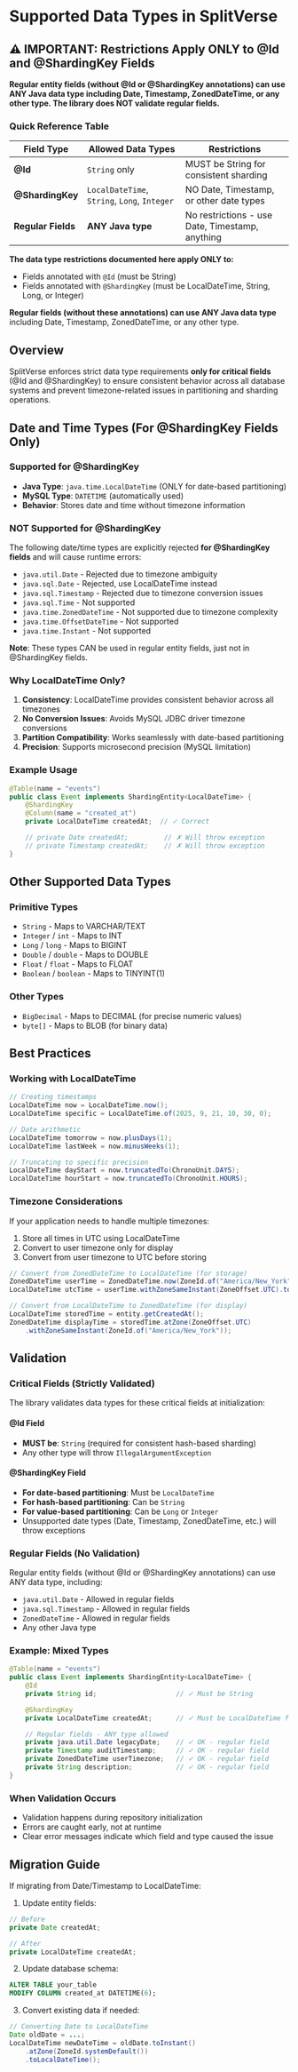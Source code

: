 # Supported Data Types in SplitVerse

## ⚠️ IMPORTANT: Restrictions Apply ONLY to @Id and @ShardingKey Fields

**Regular entity fields (without @Id or @ShardingKey annotations) can use ANY Java data type including Date, Timestamp, ZonedDateTime, or any other type. The library does NOT validate regular fields.**

### Quick Reference Table

| Field Type | Allowed Data Types | Restrictions |
|------------|-------------------|--------------|
| **@Id** | `String` only | MUST be String for consistent sharding |
| **@ShardingKey** | `LocalDateTime`, `String`, `Long`, `Integer` | NO Date, Timestamp, or other date types |
| **Regular Fields** | **ANY Java type** | No restrictions - use Date, Timestamp, anything |

**The data type restrictions documented here apply ONLY to:**
- Fields annotated with `@Id` (must be String)
- Fields annotated with `@ShardingKey` (must be LocalDateTime, String, Long, or Integer)

**Regular fields (without these annotations) can use ANY Java data type** including Date, Timestamp, ZonedDateTime, or any other type.

## Overview
SplitVerse enforces strict data type requirements **only for critical fields** (@Id and @ShardingKey) to ensure consistent behavior across all database systems and prevent timezone-related issues in partitioning and sharding operations.

## Date and Time Types (For @ShardingKey Fields Only)

### Supported for @ShardingKey
- **Java Type**: `java.time.LocalDateTime` (ONLY for date-based partitioning)
- **MySQL Type**: `DATETIME` (automatically used)
- **Behavior**: Stores date and time without timezone information

### NOT Supported for @ShardingKey
The following date/time types are explicitly rejected **for @ShardingKey fields** and will cause runtime errors:
- `java.util.Date` - Rejected due to timezone ambiguity
- `java.sql.Date` - Rejected, use LocalDateTime instead
- `java.sql.Timestamp` - Rejected due to timezone conversion issues
- `java.sql.Time` - Not supported
- `java.time.ZonedDateTime` - Not supported due to timezone complexity
- `java.time.OffsetDateTime` - Not supported
- `java.time.Instant` - Not supported

**Note**: These types CAN be used in regular entity fields, just not in @ShardingKey fields.

### Why LocalDateTime Only?
1. **Consistency**: LocalDateTime provides consistent behavior across all timezones
2. **No Conversion Issues**: Avoids MySQL JDBC driver timezone conversions
3. **Partition Compatibility**: Works seamlessly with date-based partitioning
4. **Precision**: Supports microsecond precision (MySQL limitation)

### Example Usage
```java
@Table(name = "events")
public class Event implements ShardingEntity<LocalDateTime> {
    @ShardingKey
    @Column(name = "created_at")
    private LocalDateTime createdAt;  // ✓ Correct

    // private Date createdAt;         // ✗ Will throw exception
    // private Timestamp createdAt;    // ✗ Will throw exception
}
```

## Other Supported Data Types

### Primitive Types
- `String` - Maps to VARCHAR/TEXT
- `Integer` / `int` - Maps to INT
- `Long` / `long` - Maps to BIGINT
- `Double` / `double` - Maps to DOUBLE
- `Float` / `float` - Maps to FLOAT
- `Boolean` / `boolean` - Maps to TINYINT(1)

### Other Types
- `BigDecimal` - Maps to DECIMAL (for precise numeric values)
- `byte[]` - Maps to BLOB (for binary data)

## Best Practices

### Working with LocalDateTime
```java
// Creating timestamps
LocalDateTime now = LocalDateTime.now();
LocalDateTime specific = LocalDateTime.of(2025, 9, 21, 10, 30, 0);

// Date arithmetic
LocalDateTime tomorrow = now.plusDays(1);
LocalDateTime lastWeek = now.minusWeeks(1);

// Truncating to specific precision
LocalDateTime dayStart = now.truncatedTo(ChronoUnit.DAYS);
LocalDateTime hourStart = now.truncatedTo(ChronoUnit.HOURS);
```

### Timezone Considerations
If your application needs to handle multiple timezones:
1. Store all times in UTC using LocalDateTime
2. Convert to user timezone only for display
3. Convert from user timezone to UTC before storing

```java
// Convert from ZonedDateTime to LocalDateTime (for storage)
ZonedDateTime userTime = ZonedDateTime.now(ZoneId.of("America/New_York"));
LocalDateTime utcTime = userTime.withZoneSameInstant(ZoneOffset.UTC).toLocalDateTime();

// Convert from LocalDateTime to ZonedDateTime (for display)
LocalDateTime storedTime = entity.getCreatedAt();
ZonedDateTime displayTime = storedTime.atZone(ZoneOffset.UTC)
    .withZoneSameInstant(ZoneId.of("America/New_York"));
```

## Validation

### Critical Fields (Strictly Validated)
The library validates data types for these critical fields at initialization:

#### @Id Field
- **MUST be**: `String` (required for consistent hash-based sharding)
- Any other type will throw `IllegalArgumentException`

#### @ShardingKey Field
- **For date-based partitioning**: Must be `LocalDateTime`
- **For hash-based partitioning**: Can be `String`
- **For value-based partitioning**: Can be `Long` or `Integer`
- Unsupported date types (Date, Timestamp, ZonedDateTime, etc.) will throw exceptions

### Regular Fields (No Validation)
Regular entity fields (without @Id or @ShardingKey annotations) can use ANY data type, including:
- `java.util.Date` - Allowed in regular fields
- `java.sql.Timestamp` - Allowed in regular fields
- `ZonedDateTime` - Allowed in regular fields
- Any other Java type

### Example: Mixed Types
```java
@Table(name = "events")
public class Event implements ShardingEntity<LocalDateTime> {
    @Id
    private String id;                    // ✓ Must be String

    @ShardingKey
    private LocalDateTime createdAt;      // ✓ Must be LocalDateTime for date partitioning

    // Regular fields - ANY type allowed
    private java.util.Date legacyDate;    // ✓ OK - regular field
    private Timestamp auditTimestamp;     // ✓ OK - regular field
    private ZonedDateTime userTimezone;   // ✓ OK - regular field
    private String description;           // ✓ OK - regular field
}
```

### When Validation Occurs
- Validation happens during repository initialization
- Errors are caught early, not at runtime
- Clear error messages indicate which field and type caused the issue

## Migration Guide
If migrating from Date/Timestamp to LocalDateTime:

1. Update entity fields:
```java
// Before
private Date createdAt;

// After
private LocalDateTime createdAt;
```

2. Update database schema:
```sql
ALTER TABLE your_table
MODIFY COLUMN created_at DATETIME(6);
```

3. Convert existing data if needed:
```java
// Converting Date to LocalDateTime
Date oldDate = ...;
LocalDateTime newDateTime = oldDate.toInstant()
    .atZone(ZoneId.systemDefault())
    .toLocalDateTime();
```